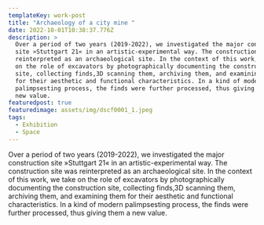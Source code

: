 ```yaml
---
templateKey: work-post
title: "Archaeology of a city mine "
date: 2022-10-01T10:38:37.776Z
description: >
  Over a period of two years (2019-2022), we investigated the major construction
  site »Stuttgart 21« in an artistic-experimental way. The construction site was
  reinterpreted as an archaeological site. In the context of this work, we take
  on the role of excavators by photographically documenting the construction
  site, collecting finds,3D scanning them, archiving them, and examining them
  for their aesthetic and functional characteristics. In a kind of modern
  palimpsesting process, the finds were further processed, thus giving them a
  new value. 
featuredpost: true
featuredimage: assets/img/dscf0001_1.jpeg
tags:
  - Exhibition
  - Space
---
```

Over a period of two years (2019-2022), we investigated the major construction site »Stuttgart 21« in an artistic-experimental way. The construction site was reinterpreted as an archaeological site. In the context of this work, we take on the role of excavators by photographically documenting the construction site, collecting finds,3D scanning them, archiving them, and examining them for their aesthetic and functional characteristics. In a kind of modern palimpsesting process, the finds were further processed, thus giving them a new value.